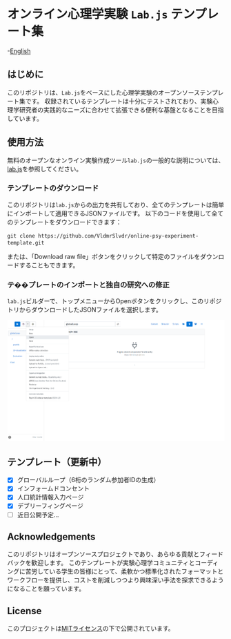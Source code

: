 # オンライン心理学実験 `Lab.js` テンプレート集

-[English](README.md)

## はじめに

このリポジトリは、`Lab.js`をベースにした心理学実験のオープンソーステンプレート集です。
収録されているテンプレートは十分にテストされており、実験心理学研究者の実践的なニーズに合わせて拡張できる便利な基盤となることを目指しています。

## 使用方法

無料のオープンなオンライン実験作成ツール`lab.js`の一般的な説明については、[lab.js](https://lab.js.org/)を参照してください。

### テンプレートのダウンロード

このリポジトリは`lab.js`からの出力を共有しており、全てのテンプレートは簡単にインポートして適用できるJSONファイルです。
以下のコードを使用して全てのテンプレートをダウンロードできます：
```
git clone https://github.com/VldmrSlvdr/online-psy-experiment-template.git
```
または、「Download raw file」ボタンをクリックして特定のファイルをダウンロードすることもできます。

### テ��プレートのインポートと独自の研究への修正

`lab.js`ビルダーで、トップメニューからOpenボタンをクリックし、このリポジトリからダウンロードしたJSONファイルを選択します。

![JSONファイルのインポート](assets/import-templates.png)

## テンプレート（更新中）

- [x] グローバルループ（6桁のランダム参加者IDの生成）
- [x] インフォームドコンセント
- [x] 人口統計情報入力ページ
- [x] デブリーフィングページ
- [ ] 近日公開予定...

## Acknowledgements

このリポジトリはオープンソースプロジェクトであり、あらゆる貢献とフィードバックを歓迎します。
このテンプレートが実験心理学コミュニティとコーディングに苦労している学生の皆様にとって、柔軟かつ標準化されたフォーマットとワークフローを提供し、コストを削減しつつより興味深い手法を探求できるようになることを願っています。

## License

このプロジェクトは[MITライセンス](LICENSE)の下で公開されています。
